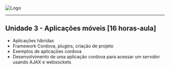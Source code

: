 
<img align="center" src="https://github.com/fabiorochaufsc/fabiorochaufsc.github.io/blob/master/web/mobile.jpg" alt="Logo">




-------

## Unidade 3 - Aplicações móveis [16 horas-aula]

* Aplicações híbridas 
* Framework Cordova, plugins, criação de projeto 
* Exemplos de aplicações cordova 
* Desenvolvimento de uma aplicação cordova para acessar um servidor usando AJAX e websockets 